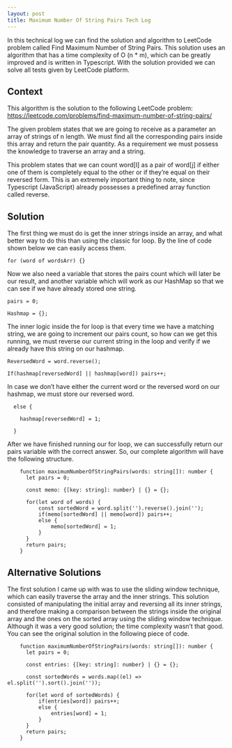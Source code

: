 ```yaml
---
layout: post
title: Maximum Number Of String Pairs Tech Log
---
```

  In this technical log we can find the solution and algorithm to LeetCode problem called Find Maximum Number of String Pairs. This solution uses an algorithm that has a time complexity of O (n * m), which can be greatly improved and is written in Typescript. With the solution provided we can solve all tests given by LeetCode platform.

## Context
  This algorithm is the solution to the following LeetCode problem: <https://leetcode.com/problems/find-maximum-number-of-string-pairs/>

  The given problem states that we are going to receive as a parameter an array of strings of n length. We must find all the corresponding pairs inside this array and return the pair quantity.  As a requirement we must possess the knowledge to traverse an array and a string. 

  This problem states that we can count word[I] as a pair of word[j] if either one of them is completely equal to the other or if they’re equal on their reversed form. This is an extremely important thing to note, since Typescript (JavaScript) already possesses a predefined array function called reverse.

## Solution

  The first thing we must do is get the inner strings inside an array, and what better way to do this than using the classic for loop. By the line of code shown below we can easily access them. 

 `for (word of wordsArr) {}`

  Now we also need a variable that stores the pairs count which will later be our result, and another variable which will work as our HashMap so that we can see if we have already stored one string. 

`pairs = 0;`

`Hashmap = {};`

  The inner logic inside the for loop is that every time we have a matching string, we are going to increment our pairs count, so how can we get this running, we must reverse our current string in the loop and verify if we already have this string on our hashmap. 

`ReversedWord = word.reverse(); `

`If(hashmap[reversedWord] || hashmap[word]) pairs++;`

  In case we don’t have either the current word or the reversed word on our hashmap, we must store our reversed word. 

```
  else { 
  
    hashmap[reversedWord] = 1; 
  
  }
```

  After we have finished running our for loop, we can successfully return our pairs variable with the correct answer. So, our complete algorithm will have the following structure.

```
    function maximumNumberOfStringPairs(words: string[]): number {
      let pairs = 0;
  
      const memo: {[key: string]: number} | {} = {};
  
      for(let word of words) {
          const sortedWord = word.split('').reverse().join('');
          if(memo[sortedWord] || memo[word]) pairs++;
          else {
              memo[sortedWord] = 1;
          }
      }
      return pairs;
    }
```

## Alternative Solutions
  The first solution I came up with was to use the sliding window technique, which can easily traverse the array and the inner strings. This solution consisted of manipulating the initial array and reversing all its inner strings, and therefore making a comparison between the strings inside the original array and the ones on the sorted array using the sliding window technique. Although it was a very good solution; the time complexity wasn’t that good. You can see the original solution in the following piece of code.
```
    function maximumNumberOfStringPairs(words: string[]): number {
      let pairs = 0;
  
      const entries: {[key: string]: number} | {} = {};
  
      const sortedWords = words.map((el) => el.split('').sort().join(''));
  
      for(let word of sortedWords) {
          if(entries[word]) pairs++;
          else {
              entries[word] = 1;
          }
      }
      return pairs;
    }
```
